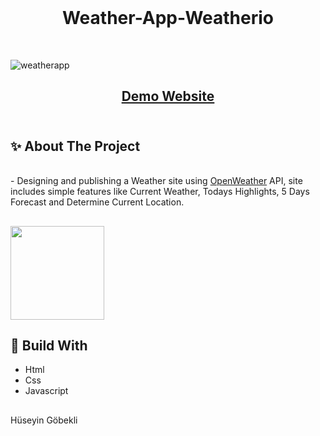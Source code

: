 </br>
<h1 align="center"> Weather-App-Weatherio
 </h1>
 




</br>

![weatherapp](https://github.com/huseyingobekli/Weather-App-weatherio/assets/117904152/acdb2b2f-ed8f-4152-a90c-413a34087dbc)
 <h2 align="center"><a href="https://limon-weatherio.netlify.app/#/weather?lat=51.5073219&lon=-0.1276474">Demo Website</a>
</br></br>
<h2> ✨ About The Project</h2>
</br>
- Designing and publishing a Weather site using <a href="https://openweathermap.org/api">OpenWeather</a>  API, site includes simple features like Current Weather, Todays Highlights, 5 Days Forecast and Determine Current Location. 
 <h2></h2>

<a href="https://openweathermap.org/api"> <img src="https://openweathermap.org/themes/openweathermap/assets/img/logo_white_cropped.png" width="150px"></a>



<h2> 📌 Build With</h2>

- Html
- Css
- Javascript
  
 <h2></h2>
 
  Hüseyin Göbekli
 
 

